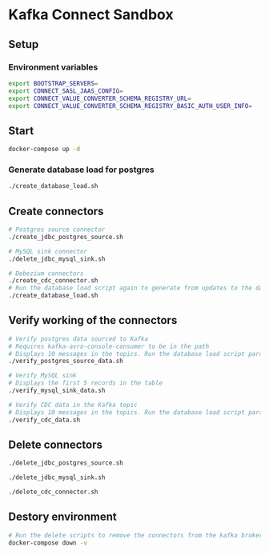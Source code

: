 # Kafka Connect Sandbox

## Setup

### Environment variables

```bash
export BOOTSTRAP_SERVERS=
export CONNECT_SASL_JAAS_CONFIG=
export CONNECT_VALUE_CONVERTER_SCHEMA_REGISTRY_URL=
export CONNECT_VALUE_CONVERTER_SCHEMA_REGISTRY_BASIC_AUTH_USER_INFO=
```

## Start

```bash
docker-compose up -d
```

### Generate database load for postgres

```sh
./create_database_load.sh
```

## Create connectors

```sh
# Postgres source connector
./create_jdbc_postgres_source.sh

# MySQL sink connector
./delete_jdbc_mysql_sink.sh

# Debezium connectors
./create_cdc_connector.sh
# Run the database load script again to generate from updates to the database tables
./create_database_load.sh
```

## Verify working of the connectors

```sh
# Verify postgres data sourced to Kafka
# Requires kafka-avro-console-consumer to be in the path
# Displays 10 messages in the topics. Run the database load script parallely to generate data
./verify_postgres_source_data.sh

# Verify MySQL sink
# Displays the first 5 records in the table
./verify_mysql_sink_data.sh

# Verify CDC data in the Kafka topic
# Displays 10 messages in the topics. Run the database load script parallely to generate data
./verify_cdc_data.sh
```

## Delete connectors

```sh
./delete_jdbc_postgres_source.sh

./delete_jdbc_mysql_sink.sh

./delete_cdc_connector.sh
```

## Destory environment

```sh
# Run the delete scripts to remove the connectors from the kafka brokers
docker-compose down -v
```
